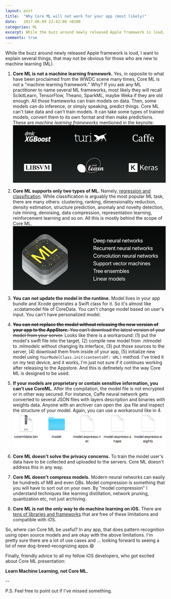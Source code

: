 ```yaml
---
layout: post
title:  "Why Core ML will not work for your app (most likely)"
date:   2017-06-09 23:42:00 +0200
categories: ML
excerpt: While the buzz around newly released Apple framework is loud, I want to explain several things, that may not be obvious for those who are new to machine learning (ML).
comments: true
---
```


While the buzz around newly released Apple framework is loud, I want to explain several things, that may not be obvious for those who are new to machine learning (ML).

1. **Core ML is not a machine learning framework.**
Yes, in opposite to what have been proclaimed from the WWDC scene many times, Core ML is not a "machine learning framework." Why? If you ask any ML practitioner to name several ML frameworks, most likely they will recall ScikitLearn, TensorFlow, Theano, SparkML, maybe Weka if they are old enough. All those frameworks can train models on data. Then, some models can do inference, or simply speaking, predict things.
Core ML can't take data and can't train models. It can take some types of trained models, convert them to its own format and then make predictions. These are *machine learning frameworks* mentioned in the keynote:
<br>![Except Turi, perhaps. To be honest, I have no idea, who they are.](/images/to_coreml_or_not/frameworks.png)

2. **Core ML supports only two types of ML.**
Namely, [regression and classification](http://pythonhosted.org/coremltools/index.html#conversion-support). While classification is arguably the most popular ML task, there are many others: clustering, ranking, dimensionality reduction, density estimation, structure prediction, anomaly and novelty detection, rule mining, denoising, data compression, representation learning, reinforcement learning and so on. All this is mostly behind the scope of Core ML. 
<br>![](/images/to_coreml_or_not/coreml.png)

3. **You can not update the model in the runtime.**
Model lives in your app bundle and Xcode generates a Swift class for it. So it's almost like .xcdatamodel file of CoreData. You can't change model based on user's input. You can't have personalized model.

4. <s><b>You can not replace the model without releasing the new version of your app to the AppStore.</b> You can't download the latest version of your model from your server.</s> Looks like there is a workaround: (1) put the model's swift file into the target, (2) compile new model from .mlmodel to .mlmodelc without changing its interface, (3) put those sources to the server, (4) download them from inside of your app, (5) initialize new model using `YourModelClass.init(contentsOf: URL)` method. I've tried it on my test device, and it works, I'm just not sure if it continues working after releasing to the Appstore. And this is definetely not the way Core ML is designed to be used.

5. **If your models are proprietary or contain sensitive information, you can't use CoreML.**
After the compilation, the model file is not encrypted or in other way secured. For instance, Caffe neural network gets converted to several JSON files with layers description and binaries with weights data. Anyone with an archiver can open the .ipa file and inspect the structure of your model. Again, you can use a workaround like in 4.
<br>![](/images/to_coreml_or_not/reverse.png)

6. **Core ML doesn't solve the privacy concerns.**
To train the model user's data have to be collected and uploaded to the servers. Core ML doesn't address this in any way.

7. **Core ML doesn't compress models.**
Modern neural networks can easily be hundreds of MB and even GBs. Model compression is something that you will have to sort out on your own. By "model compression" I understand techniques like learning distillation, network pruning, quantization etc, not just archiving.

8. **Core ML is not the only way to do machine learning on iOS.** There are [tens of libraries and frameworks](http://alexsosn.github.io/ml/2015/11/05/iOS-ML.html) that are free of these limitations and compatible with iOS.

So, where can Core ML be useful? In any app, that does pattern recognition using open source models and are okay with the above limitations. I'm pretty sure there are a lot of use cases and ... looking forward to seeing a lot of new dog-breed-recognizing apps.😄

Finally, friendly advice to all my fellow iOS developers, who got excited about Core ML presentation:

**Learn Machine Learning, not Core ML.**

--

P.S. Feel free to point out if I've missed something.